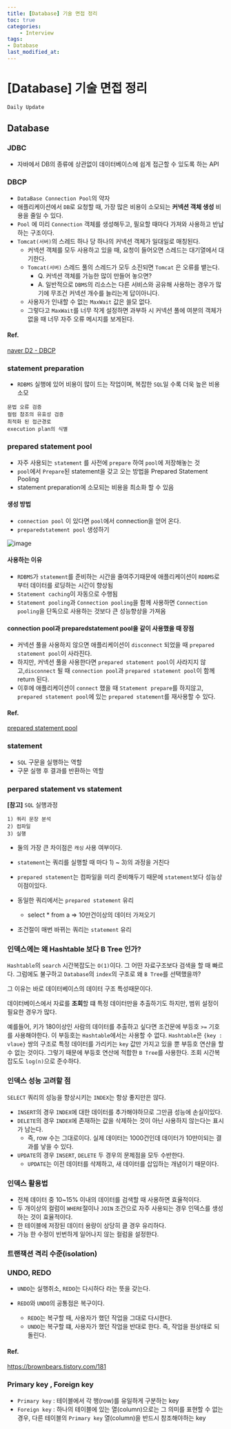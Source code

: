 ```yaml
---
title: [Database] 기술 면접 정리
toc: true
categories:	
    - Interview
tags:
- Database
last_modified_at: 
---
```


# [Database] 기술 면접 정리

`Daily Update`

## Database

### JDBC

- 자바에서 DB의 종류에 상관없이 데이터베이스에 쉽게 접근할 수 있도록 하는 API

### DBCP

- `DataBase Connection Pool`의 약자
- 애플리케이션에서 `DB`로 요청할 때, 가장 많은 비용이 소모되는 **커넥션 객체 생성** 비용을 줄일 수 있다.
- `Pool` 에 미리 `Connection` 객체를 생성해두고, 필요할 때마다 가져와 사용하고 반납하는 구조이다.
- `Tomcat(서버)`의 스레드 하나 당 하나의 커넥션 객체가 일대일로 매칭된다.
  - 커넥션 객체를 모두 사용하고 있을 때, 요청이 들어오면 스레드는 대기열에서 대기한다.
  - `Tomcat(서버)` 스레드 풀의 스레드가 모두 소진되면 `Tomcat` 은 오류를 뱉는다.
    - Q. 커넥션 객체를 가능한 많이 만들어 놓으면?
    - A. 일반적으로 `DBMS`의 리소스는 다른 서비스와 공유해 사용하는 경우가 많기에 무조건 커넥션 개수를 늘리는게 답이아니다.
  - 사용자가 인내할 수 없는 `MaxWait` 값은 쓸모 없다.
  - 그렇다고 `MaxWait`를 너무 작게 설정하면 과부하 시 커넥션 풀에 여분의 객체가 없을 때 너무 자주 오류 메시지를 보게된다.

#### Ref.

[naver D2 - DBCP](https://d2.naver.com/helloworld/5102792)

### statement preparation

- `RDBMS` 실행에 있어 비용이 많이 드는 작업이며, 복잡한 `SQL`일 수록 더욱 높은 비용 소모

```
문법 오류 검증
컬럼 참조의 유효성 검증
최적화 된 접근경로
execution plan의 식별
```



### prepared statement pool

- 자주 사용되는 `statement` 를 사전에 `prepare` 하여 `pool`에 저장해놓는 것
- `pool`에서 `Prepare`된 statement을 갖고 오는 방법을 Prepared Statement Pooling
- statement preparation에 소모되는 비용을 최소화 할 수 있음

#### 생성 방법

- `connection pool` 이 있다면 `pool`에서 connection을 얻어 온다.
- `preparedstatement pool` 생성하기

![image](https://user-images.githubusercontent.com/49560745/108307551-501bfa80-71f1-11eb-8c6d-fda40c5f6bf7.png)



#### 사용하는 이유

- `RDBMS`가 `statement`를 준비하는 시간을 줄여주기때문에 애플리케이션이 `RDBMS`로부터 데이터를 로딩하는 시간이 향상됨
- `Statement caching`이 자동으로 수행됨
- `Statement pooling`과 `Connection pooling`을 함께 사용하면 `Connection pooling`을 단독으로 사용하는 것보다 큰 성능향상을 가져옴

#### connection pool과 preparedstatement pool을 같이 사용했을 때 장점

- 커넥션 풀을 사용하지 않으면 애플리케이션이 `disconnect` 되었을 때 `prepared statement pool`이 사라진다.
- 하지만, 커넥션 풀을 사용한다면 `prepared statement pool`이 사라지지 않고,`disconnect` 될 때 `connection pool`과 `prepared statement pool`이 함께 return 된다.
- 이후에 애플리케이션이 `connect` 했을 때 `Statement prepare`를 하지않고, `prepared statement pool`에 있는 `prepared statement`를 재사용할 수 있다.

#### Ref.

[prepared statement pool](https://zzikjh.tistory.com/entry/DBCP-%EC%82%AC%EC%9A%A9%EC%8B%9C-poolPreparedStatements-%EC%86%8D%EC%84%B1%EC%9D%B4-%EC%84%B1%EB%8A%A5%EC%97%90-%EB%AF%B8%EC%B9%98%EB%8A%94-%EC%98%81%ED%96%A5)

### statement

- `SQL` 구문을 실행하는 역할
- 구문 실행 후 결과를 반환하는 역할



### perpared statement vs statement

**[참고]**  `SQL` 실행과정

```
1) 쿼리 문장 분석
2) 컴파일
3) 실행
```

- 둘의 가장 큰 차이점은 `캐싱` 사용 여부이다.

- `statement`는 쿼리를 실행할 때 마다 1) ~ 3)의 과정을 거친다
- `prepared statement`는 컴파일을 미리 준비해두기 때문에 `statement`보다 성능상 이점이있다.
- 동일한 쿼리에서는 `prepared statement` 유리
  - select * from a    => 10만건이상의 데이터 가져오기
- 조건절이 매번 바뀌는 쿼리는 `statement` 유리



### 인덱스에는 왜 Hashtable 보다 B Tree 인가?

`Hashtable`의 `search` 시간복잡도는 `O(1)`이다. 그 어떤 자료구조보다 검색을 할 때 빠르다. 그럼에도 불구하고 `Database`의 `index`의 구조로 왜 `B Tree`를 선택했을까?

그 이유는 바로 데이터베이스의 데이터 구조 특성때문이다. 

데이터베이스에서 자료를 **조회**할 떄 특정 데이터만을 추출하기도 하지만, 범위 설정이 필요한 경우가 많다.

예를들어, 키가 180이상인 사람의 데이터를 추출하고 싶다면 조건문에 부등호 `>=`  기호를 사용해야한다. 이 부등호는 `Hashtable`에서는 사용할 수 없다. `Hashtable`은 `{key : vlaue}` 쌍의 구조로 특정 데이터를 가리키는 `key` 값만 가지고 있을 뿐 부등호 연산을 할 수 없는 것이다. 그렇기 때문에 부등호 연산에 적합한 `B Tree`를 사용한다. 조회 시간복잡도도 `log(n)`으로 준수하다.

### 인덱스 성능 고려할 점

`SELECT` 쿼리의 성능을 향상시키는 `INDEX`는 항상 좋지만은 않다.

- `INSERT`의 경우 `INDEX`에 대한 데이터를 추가해야하므로 그만큼 성능에 손실이있다.
- `DELETE`의 경우 `INDEX`에 존재하는 값을 삭제하는 것이 아닌 사용하지 않는다는 표시가 남는다.
  - 즉, row 수는 그대로이다. 실제 데이터는 1000건인데 데이터가 10만이되는 결과를 낳을 수 있다.
- `UPDATE`의 경우 `INSERT`, `DELETE` 두 경우의 문제점을 모두 수반한다.
  - `UPDATE`는 이전 데이터를 삭제하고, 새 데이터를 삽입하는 개념이기 때문이다.

### 인덱스 활용법

- 전체 데이터 중 10~15% 이내의 데이터를 검색할 때 사용하면 효율적이다.
- 두 개이상의 컬럼이 `WHERE`절이나 `JOIN` 조건으로 자주 사용되는 경우 인덱스를 생성하는 것이 효율적이다.
- 한 테이블에 저장된 데이터 용량이 상당히 클 경우 유리하다.
- 가능 한 수정이 빈번하게 일어나지 않는 컬럼을 설정한다.

### 트랜잭션 격리 수준(isolation)



### UNDO, REDO

- `UNDO`는 실행취소, `REDO`는 다시하다 라는 뜻을 갖는다.

- `REDO`와 `UNDO`의 공통점은 복구이다.
  - `REDO`는 복구할 때, 사용자가 했던 작업을 그대로 다시한다.
  - `UNDO`는 복구할 떄, 사용자가 했던 작업을 반대로 한다. 즉, 작업을 원상태로 되돌린다.

#### Ref.

https://brownbears.tistory.com/181

### Primary key , Foreign key

- `Primary key` : 테이블에서 각 행(row)를 유일하게 구분하는 key
- `Foreign key` : 하나의 테이블에 있는 열(column)으로는 그 의미를 표현할 수 없는 경우, 다른 테이블의 `Primary key` 열(column)을 반드시 참조해야하는 key

